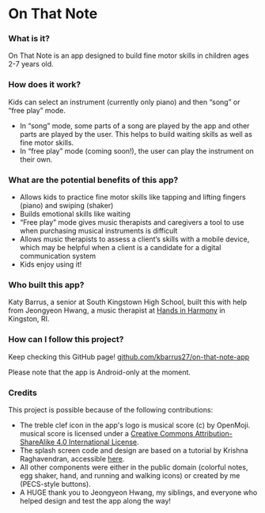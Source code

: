 # On That Note

### What is it? ### 
On That Note is an app designed to build fine motor skills in children ages 2-7 years old.

### How does it work? ###
Kids can select an instrument (currently only piano) and then “song” or “free play” mode.
- In “song” mode, some parts of a song are played by the app and other parts are played by the user. This helps to build waiting skills as well as fine motor skills.
- In “free play” mode (coming soon!), the user can play the instrument on their own.

### What are the potential benefits of this app? ### 
- Allows kids to practice fine motor skills like tapping and lifting fingers (piano) and swiping (shaker)
- Builds emotional skills like waiting
- “Free play” mode gives music therapists and caregivers a tool to use when purchasing musical instruments is difficult
- Allows music therapists to assess a client’s skills with a mobile device, which may be helpful when a client is a candidate for a digital communication system
- Kids enjoy using it!

### Who built this app? ### 
Katy Barrus, a senior at South Kingstown High School, built this with help from Jeongyeon Hwang, a music therapist at [Hands in Harmony](https://hihri.org) in Kingston, RI.

### How can I follow this project? ### 
Keep checking this GitHub page! [github.com/kbarrus27/on-that-note-app](https://github.com/kbarrus27/on-that-note-app)

Please note that the app is Android-only at the moment.

### Credits ###
This project is possible because of the following contributions:
- The treble clef icon in the app's logo is musical score (c) by OpenMoji. musical score is licensed under a
[Creative Commons Attribution-ShareAlike 4.0 International License](http://creativecommons.org/licenses/by-sa/4.0/).
- The splash screen code and design are based on a tutorial by Krishna Raghavendran, accessible [here](https://www.youtube.com/watch?v=7zJPKgvlV40).
- All other components were either in the public domain (colorful notes, egg shaker, hand, and running and walking icons) or created by me (PECS-style buttons).
- A HUGE thank you to Jeongyeon Hwang, my siblings, and everyone who helped design and test the app along the way!
